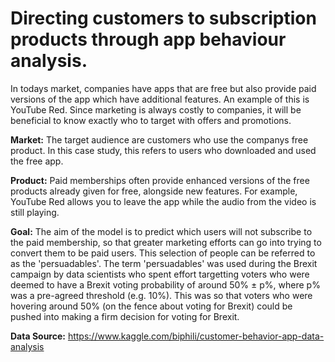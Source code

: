 # Directing customers to subscription products through app behaviour analysis.

In todays market, companies have apps that are free but also provide paid versions of the app which have additional features. An example of this is YouTube Red. Since marketing is always costly to companies, it will be beneficial to know exactly who to target with offers and promotions.

**Market:** The target audience are customers who use the companys free product. In this case study, this refers to users who downloaded and used the free app.

**Product:** Paid memberships often provide enhanced versions of the free products already given for free, alongside new features. For example, YouTube Red allows you to leave the app while the audio from the video is still playing.

**Goal:** The aim of the model is to predict which users will not subscribe to the paid membership, so that greater marketing efforts can go into trying to convert them to be paid users. This selection of people can be referred to as the 'persuadables'. The term 'persuadables' was used during the Brexit campaign by data scientists who spent effort targetting voters who were deemed to have a Brexit voting probability of around 50% ± p%, where p% was a pre-agreed threshold (e.g. 10%). This was so that voters who were hovering around 50% (on the fence about voting for Brexit) could be pushed into making a firm decision for voting for Brexit.

**Data Source:** https://www.kaggle.com/biphili/customer-behavior-app-data-analysis
